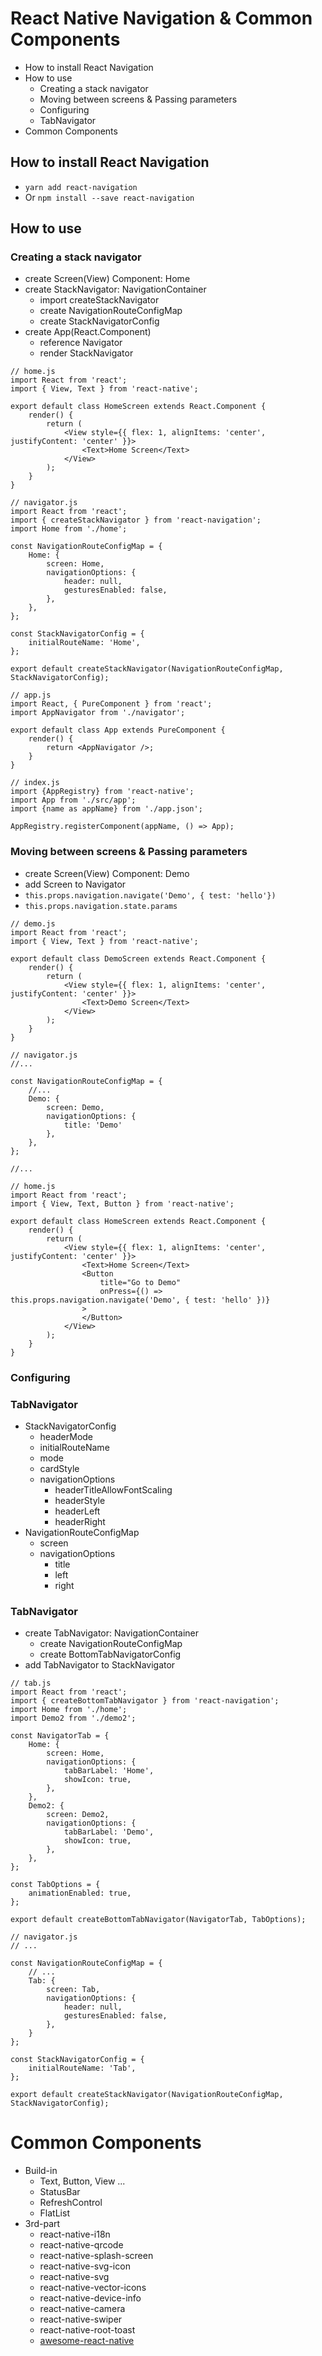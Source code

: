 # React Native Navigation & Common Components

* How to install React Navigation
* How to use
    * Creating a stack navigator
    * Moving between screens & Passing parameters
    * Configuring
    * TabNavigator
* Common Components

## How to install React Navigation
* `yarn add react-navigation`
* Or `npm install --save react-navigation`

## How to use

### Creating a stack navigator
* create Screen(View) Component: Home
* create StackNavigator: NavigationContainer
    * import createStackNavigator
    * create NavigationRouteConfigMap
    * create StackNavigatorConfig
* create App(React.Component)
    * reference Navigator
    * render StackNavigator

```
// home.js
import React from 'react';
import { View, Text } from 'react-native';

export default class HomeScreen extends React.Component {
    render() {
        return (
            <View style={{ flex: 1, alignItems: 'center', justifyContent: 'center' }}>
                <Text>Home Screen</Text>
            </View>
        );
    }
}
```

```
// navigator.js
import React from 'react';
import { createStackNavigator } from 'react-navigation';
import Home from './home';

const NavigationRouteConfigMap = {
    Home: {
        screen: Home,
        navigationOptions: {
            header: null,
            gesturesEnabled: false,
        },
    },
};

const StackNavigatorConfig = {
    initialRouteName: 'Home',
};

export default createStackNavigator(NavigationRouteConfigMap, StackNavigatorConfig);
```

```
// app.js
import React, { PureComponent } from 'react';
import AppNavigator from './navigator';

export default class App extends PureComponent {
    render() {
        return <AppNavigator />;
    }
}
```

```
// index.js
import {AppRegistry} from 'react-native';
import App from './src/app';
import {name as appName} from './app.json';

AppRegistry.registerComponent(appName, () => App);
```

### Moving between screens & Passing parameters
* create Screen(View) Component: Demo
* add Screen to Navigator
* `this.props.navigation.navigate('Demo', { test: 'hello'})`
* `this.props.navigation.state.params`

```
// demo.js
import React from 'react';
import { View, Text } from 'react-native';

export default class DemoScreen extends React.Component {
    render() {
        return (
            <View style={{ flex: 1, alignItems: 'center', justifyContent: 'center' }}>
                <Text>Demo Screen</Text>
            </View>
        );
    }
}
```

```
// navigator.js
//...

const NavigationRouteConfigMap = {
    //...
    Demo: {
        screen: Demo,
        navigationOptions: {
            title: 'Demo'
        },
    },
};

//...
```

```
// home.js
import React from 'react';
import { View, Text, Button } from 'react-native';

export default class HomeScreen extends React.Component {
    render() {
        return (
            <View style={{ flex: 1, alignItems: 'center', justifyContent: 'center' }}>
                <Text>Home Screen</Text>
                <Button 
                    title="Go to Demo"
                    onPress={() => this.props.navigation.navigate('Demo', { test: 'hello' })}
                >
                </Button>
            </View>
        );
    }
}
```

### Configuring

### TabNavigator
* StackNavigatorConfig
    * headerMode
    * initialRouteName
    * mode
    * cardStyle
    * navigationOptions
        * headerTitleAllowFontScaling
        * headerStyle
        * headerLeft
        * headerRight
* NavigationRouteConfigMap
    * screen
    * navigationOptions
        * title
        * left
        * right

### TabNavigator
* create TabNavigator: NavigationContainer
    * create NavigationRouteConfigMap
    * create BottomTabNavigatorConfig
* add TabNavigator to StackNavigator

```
// tab.js
import React from 'react';
import { createBottomTabNavigator } from 'react-navigation';
import Home from './home';
import Demo2 from './demo2';

const NavigatorTab = {
    Home: {
        screen: Home,
        navigationOptions: {
            tabBarLabel: 'Home',
            showIcon: true,
        },
    },
    Demo2: {
        screen: Demo2,
        navigationOptions: {
            tabBarLabel: 'Demo',
            showIcon: true,
        },
    },
};

const TabOptions = {
    animationEnabled: true,
};

export default createBottomTabNavigator(NavigatorTab, TabOptions);
```

```
// navigator.js
// ...

const NavigationRouteConfigMap = {
    // ...
    Tab: {
        screen: Tab,
        navigationOptions: {
            header: null,
            gesturesEnabled: false,
        },
    }
};

const StackNavigatorConfig = {
    initialRouteName: 'Tab',
};

export default createStackNavigator(NavigationRouteConfigMap, StackNavigatorConfig);
```

# Common Components
* Build-in
    * Text, Button, View ...
    * StatusBar
    * RefreshControl
    * FlatList
* 3rd-part
    * react-native-i18n
    * react-native-qrcode
    * react-native-splash-screen
    * react-native-svg-icon
    * react-native-svg
    * react-native-vector-icons
    * react-native-device-info
    * react-native-camera
    * react-native-swiper
    * react-native-root-toast
    * [awesome-react-native](https://github.com/jondot/awesome-react-native)
